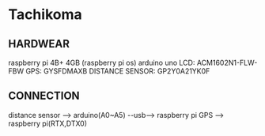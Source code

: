 # Tachikoma

## HARDWEAR
raspberry pi 4B+ 4GB (raspberry pi os)
arduino uno
LCD: ACM1602N1-FLW-FBW
GPS: GYSFDMAXB
DISTANCE SENSOR: GP2Y0A21YK0F

## CONNECTION
distance sensor --> arduino(A0~A5) --usb--> raspberry pi
GPS --> raspberry pi(RTX,DTX0)
